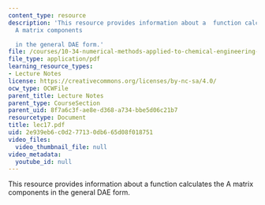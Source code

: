 ```yaml
---
content_type: resource
description: 'This resource provides information about a  function calculates the
  A matrix components

  in the general DAE form.'
file: /courses/10-34-numerical-methods-applied-to-chemical-engineering-fall-2005/2e939eb6c0d277130db665d08f018751_lec17.pdf
file_type: application/pdf
learning_resource_types:
- Lecture Notes
license: https://creativecommons.org/licenses/by-nc-sa/4.0/
ocw_type: OCWFile
parent_title: Lecture Notes
parent_type: CourseSection
parent_uid: 8f7a6c3f-ae8e-d368-a734-bbe5d06c21b7
resourcetype: Document
title: lec17.pdf
uid: 2e939eb6-c0d2-7713-0db6-65d08f018751
video_files:
  video_thumbnail_file: null
video_metadata:
  youtube_id: null
---
```

This resource provides information about a  function calculates the A matrix components
in the general DAE form.